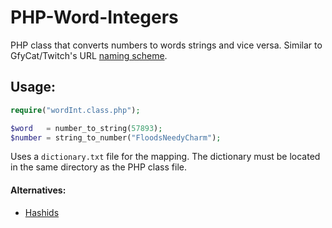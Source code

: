 # PHP-Word-Integers
PHP class that converts numbers to words strings and vice versa. Similar to GfyCat/Twitch's URL [naming scheme](https://medium.com/@Gfycat/naming-conventions-97960fc40179).

## Usage:

```PHP
require("wordInt.class.php");

$word   = number_to_string(57893);
$number = string_to_number("FloodsNeedyCharm");
```

Uses a `dictionary.txt` file for the mapping. The dictionary must be located in the same directory as the PHP class file.

#### Alternatives:
* [Hashids](http://hashids.org/)

